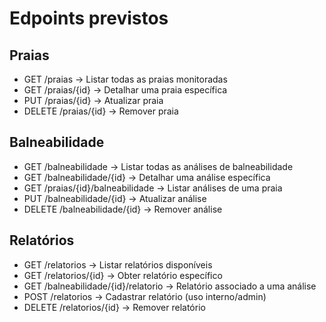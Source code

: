 
# Edpoints previstos


## Praias

 - GET /praias → Listar todas as praias monitoradas
 - GET /praias/{id} → Detalhar uma praia específica
 - PUT /praias/{id} → Atualizar praia
 - DELETE /praias/{id} → Remover praia

 ## Balneabilidade

 - GET /balneabilidade → Listar todas as análises de balneabilidade
 - GET /balneabilidade/{id} → Detalhar uma análise específica
 - GET /praias/{id}/balneabilidade → Listar análises de uma praia
 - PUT /balneabilidade/{id} → Atualizar análise
 - DELETE /balneabilidade/{id} → Remover análise

 ## Relatórios

 - GET /relatorios → Listar relatórios disponíveis
 - GET /relatorios/{id} → Obter relatório específico
 - GET /balneabilidade/{id}/relatorio → Relatório associado a uma análise
 - POST /relatorios → Cadastrar relatório (uso interno/admin)
 - DELETE /relatorios/{id} → Remover relatório